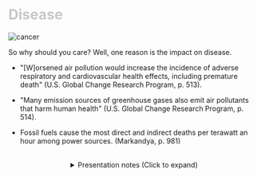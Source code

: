 <div class = "centered"><h1 style="color:#c8c8c8">Disease</h1></div>

![cancer](https://user-images.githubusercontent.com/95508525/167987789-d24ea4b1-8509-4b0a-af72-aeaf44193eff.jpg)<br>


So why should you care? Well, one reason is the impact on disease.


* "[W]orsened air pollution would increase the incidence of adverse respiratory and
cardiovascular health effects, including premature death" (U.S. Global Change Research Program, p. 513).


* "Many emission sources of greenhouse gases also emit air pollutants that harm human
health" (U.S. Global Change Research Program, p. 514).


* Fossil fuels cause the most direct and indirect deaths per terawatt an hour among power sources. (Markandya, p. 981) 



<br>

<div class = "centered">
<details style="text-align:center">
  <summary class="centered">Presentation notes (Click to expand)</summary>

  ```
  1. Reference previous statistic of how more than 100 million Americans have air quality worse than the health standard and how this sheds light on the effects.
  2. Reference previous statistic that most of greenhouse gas emissions are caused by fossil fuels burned for energy production.
  3. Note on how this statistic should be common sense given the sheer scale.
  ```
</details>
</div>
